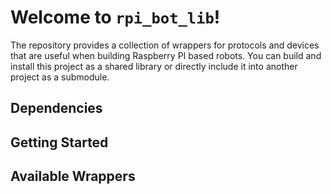 # Welcome to `rpi_bot_lib`!

The repository provides a collection of wrappers for protocols and devices that are useful when building Raspberry PI based robots. You can build and install this project as a shared library or directly include it into another project as a submodule.

## Dependencies

## Getting Started


## Available Wrappers


